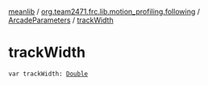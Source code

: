 [meanlib](../../index.md) / [org.team2471.frc.lib.motion_profiling.following](../index.md) / [ArcadeParameters](index.md) / [trackWidth](./track-width.md)

# trackWidth

`var trackWidth: `[`Double`](https://kotlinlang.org/api/latest/jvm/stdlib/kotlin/-double/index.html)